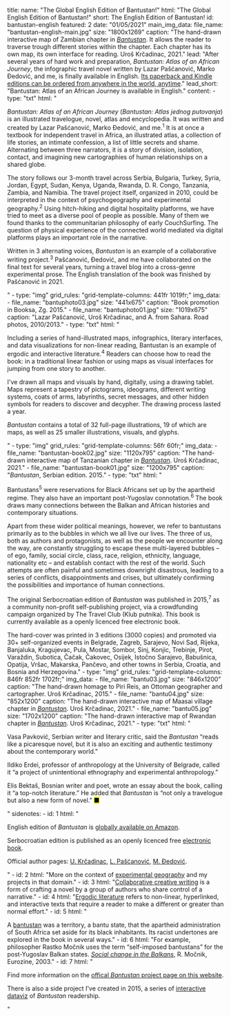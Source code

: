 title: 
    name: "The Global English Edition of Bantustan!"
    html: "The Global English Edition of Bantustan!"
    short: The English Edition of Bantustan!
id: bantustan-english
featured: 2
date: "01/05/2021"
main_img_data:
    file_name: "bantustan-english-main.jpg"
    size: "1800x1269"
    caption: "The hand-drawn interactive map of Zambian chapter in <em><a href='https://www.amazon.com/Bantustn-African-Journey-Lazar-Pascanovic/dp/B093B4M61M/' target='_blank'>Bantustan</a></em>. It allows the reader to traverse trough different stories within the chapter. Each chapter has its own map, its own interface for reading. Uroš Krčadinac, 2021."
lead: "After several years of hard work and preparation, <em>Bantustan: Atlas of an African Journey</em>, the infographic travel novel written by Lazar Pašćanović, Marko Đedović, and me, is finally available in English. <a href='https://www.amazon.com/Bantustn-African-Journey-Lazar-Pascanovic/dp/B093B4M61M/' target='_blank'>Its paperback and Kindle editions can be ordered from anywhere in the world, anytime</a>."
lead_short: "Bantustan: Atlas of an African Journey is available in English."
content:
    - type: "txt"
      html: "<p><em>Bantustan: Atlas of an African Journey</em> (<em>Bantustan: Atlas jednog putovanja</em>) is an illustrated travelogue, novel, atlas and encyclopedia. It was written and created by Lazar Pašćanović, Marko Đedović, and me.<sup id='s1'>1</sup> It is at once a textbook for independent travel in Africa, an illustrated atlas, a collection of life stories, an intimate confession, a list of little secrets and shame. Alternating between three narrators, it is a story of division, isolation, contact, and imagining new cartographies of human relationships on a shared globe.</p>
      <p>The story follows our 3-month travel across Serbia, Bulgaria, Turkey, Syria, Jordan, Egypt, Sudan, Kenya, Uganda, Rwanda, D. R. Congo, Tanzania, Zambia, and Namibia. The travel project itself, organized in 2010, could be interpreted in the context of psychogeography and experimental geography.<sup id='s2'>2</sup> Using hitch-hiking and digital hospitality platforms, we have tried to meet as a diverse pool of people as possible. Many of them we found thanks to the communitarian philosophy of early CouchSurfing. The question of physical experience of the connected world mediated via digital platforms plays an important role in the narrative.</p>
      <p>Written in 3 alternating voices, <em>Bantustan</em> is an example of a collaborative writing project.<sup id='s3'>3</sup> Pašćanović, Đedović, and me have collaborated on the final text for several years, turning a travel blog into a cross-genre experimental prose. The English translation of the book was finished by Pašćanović in 2021.</p>"
    - type: "img"
      grid_rules: "grid-template-columns: 441fr 1019fr;"
      img_data:
        - file_name: "bantuphoto03.jpg"
          size: "441x675"
          caption: "Book promotion in Booksa, Zg. 2015."
        - file_name: "bantuphoto01.jpg"
          size: "1019x675"
          caption: "Lazar Pašćanović, Uroš Krčadinac, and A. from Sahara. Road photos, 2010/2013."
    - type: "txt"
      html: "<p>Including a series of hand-illustrated maps, infographics, literary interfaces, and data visualizations for non-linear reading, <span class='italic-style'>Bantustan</span> is an example of ergodic and interactive literature.<sup id='s4'>4</sup> Readers can choose how to read the book: in a traditional linear fashion or using maps as visual interfaces for jumping from one story to another.</p>
      <p>I've drawn all maps and visuals by hand, digitally, using a drawing tablet. Maps represent a tapestry of pictograms, ideograms, different writing systems, coats of arms, labyrinths, secret messages, and other hidden symbols for readers to discover and decypher. The drawing process lasted a year.</p>
      <p><em>Bantustan</em> contains a total of 32 full-page illustrations, 19 of which are maps, as well as 25 smaller illustrations, visuals, and glyphs.</p>"
    - type: "img"
      grid_rules: "grid-template-columns: 56fr 60fr;"
      img_data:
        - file_name: "bantustan-book02.jpg"
          size: "1120x795"
          caption: "The hand-drawn interactive map of Tanzanian chapter in <em><a href='https://www.amazon.com/Bantustn-African-Journey-Lazar-Pascanovic/dp/B093B4M61M/' target='_blank'>Bantustan</a></em>. Uroš Krčadinac, 2021."
        - file_name: "bantustan-book01.jpg"
          size: "1200x795"
          caption: "<em>Bantustan</em>, Serbian edition. 2015."
    - type: "txt"
      html: "<p>Bantustans<sup id='s5'>5</sup> were reservations for Black Africans set up by the apartheid regime. They also have an important post-Yugoslav connotation.<sup id='s6'>6</sup> The book draws many connections between the Balkan and African histories and contemporary situations.</p>
      <p>Apart from these wider political meanings, however, we refer to bantustans primarily as to the bubbles in which we all live our lives. The three of us, both as authors and protagonists, as well as the people we encounter along the way, are constantly struggling to escape these multi-layered bubbles – of ego, family, social circle, class, race, religion, ethnicity, language, nationality etc – and establish contact with the rest of the world. Such attempts are often painful and sometimes downright disastrous, leading to a series of conflicts, disappointments and crises, but ultimately confirming the possibilities and importance of human connections.</p> 
      <p>The original Serbocroatian edition of <em>Bantustan</em> was published in 2015,<sup id='s7'>7</sup> as a community non-profit self-publishing project, via a crowdfunding campaign organized by The Travel Club (Klub putnika). This book is currently available as a openly licenced free electronic book.</p>
      <p>The hard-cover was printed in 3 editions (3000 copies) and promoted via 30+ self-organized events in Belgrade, Zagreb, Sarajevo, Novi Sad, Rijeka, Banjaluka, Kragujevac, Pula, Mostar, Sombor, Sinj, Konjic, Trebinje, Pirot, Varaždin, Subotica, Čačak, Čakovec, Osijek, Istočno Sarajevo, Babušnica, Opatija, Vršac, Makarska, Pančevo, and other towns in Serbia, Croatia, and Bosnia and Herzegovina."
    - type: "img"
      grid_rules: "grid-template-columns: 846fr 852fr 1702fr;"
      img_data:
        - file_name: "bantu03.jpg"
          size: "846x1200"
          caption: "The hand-drawn homage to Piri Reis, an Ottoman geographer and cartographer. Uroš Krčadinac, 2015."
        - file_name: "bantu04.jpg"
          size: "852x1200"
          caption: "The hand-drawn interactive map of Maasai village chapter in <em><a href='https://www.amazon.com/Bantustn-African-Journey-Lazar-Pascanovic/dp/B093B4M61M/' target='_blank'>Bantustan</a></em>. Uroš Krčadinac, 2021."
        - file_name: "bantu05.jpg"
          size: "1702x1200"
          caption: "The hand-drawn interactive map of Rwandan chapter in <em><a href='https://www.amazon.com/Bantustn-African-Journey-Lazar-Pascanovic/dp/B093B4M61M/' target='_blank'>Bantustan</a></em>. Uroš Krčadinac, 2021."
    - type: "txt"
      html: "<p>Vasa Pavković, Serbian writer and literary critic, said the <em>Bantustan</em> “reads like a picaresque novel, but it is also an exciting and authentic testimony about the contemporary world.”</p><p>Ildiko Erdei, professor of anthropology at the University of Belgrade, called it “a project of unintentional ethnography and experimental anthropology.”</p><p>Elis Bektaš, Bosnian writer and poet, wrote an essay about the book, calling it “a top-notch literature.” He added that <em>Bantustan</em> is “not only a travelogue but also a new form of novel.” <mark>&#9632;</mark></p>"
sidenotes:
    - id: 1
      html: "<p>English edition of <em>Bantustan</em> is <a href='https://www.amazon.com/Lazar-Pascanovic/e/B0933FH8RS/' target='_blank'>globally available on Amazon</a>.</p><p>Serbocroatian edition is published as an openly licenced free <a href='/download/books/Bantustan.pdf' target='_blank'>electronic book</a>.</p><p>Official author pages: <a href='https://www.amazon.com/Uros-Krcadinac/e/B093QGR5BS/' target='_blank'>U. Krčadinac</a>, <a href='https://www.amazon.com/Lazar-Pascanovic/e/B0933FH8RS/' target='_blank'>L. Pašćanović</a>, <a href='https://www.amazon.com/Marko-Djedovic/e/B0936V89ZF/' target='_blank'>M. Đedović</a>.</p>"
    - id: 2
      html: "More on the context of <a href='/work/projects/category/geography'>experimental geography</a> and my projects in that domain."
    - id: 3
      html: "<a href='https://en.wikipedia.org/wiki/Collaborative_fiction' target='_blank'>Collaborative creative writing</a> is a form of crafting a novel by a group of authors who share control of a narrative."
    - id: 4
      html: "<a href='https://www.articleworld.org/index.php/Ergodic_literature' target='_blank'>Ergodic literature</a> refers to non-linear, hyperlinked, and interactive texts that require a reader to make a different or greater than normal effort."
    - id: 5
      html: "<p>A <a href='https://en.wikipedia.org/wiki/Bantustan' target='_blank'>bantustan</a> was a territory, a bantu state, that the apartheid administration of South Africa set aside for its black inhabitants. Its racist undertones are explored in the book in several ways."
    - id: 6
      html: "For example, philosopher Rastko Močnik uses the term “self-imposed bantustans” for the post-Yugoslav Balkan states. <em><a href='http://monumenttotransformation.org/atlas-of-transformation/html/b/balkans/social-change-in-the-balkans-rastko-mocnik.html' target='_blank'>Social change in the Balkans</a></em>, R. Močnik, Eurozine, 2003."
    - id: 7
      html: "<p>Find more information on the <a href='/work/projects/bantustan-book'>offical <em>Bantustan</em> project page on this website</a>.</p><p>There is also a side project I've created in 2015, a series of <a href='/work/projects/bantustan-dataviz/'>interactive dataviz</a> of <em>Bantustan</em> readership.</p>"